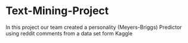 # Text-Mining-Project
In this project our team created a personality (Meyers-Briggs) Predictor using reddit comments from a data set form Kaggle
